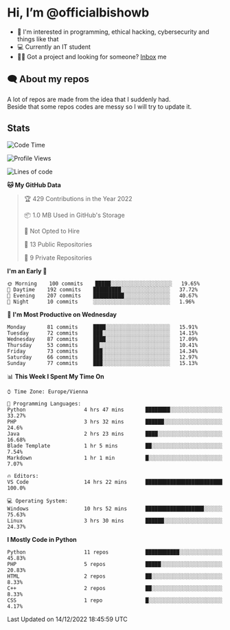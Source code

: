 # Hi, I’m @officialbishowb

- 👀 I'm interested in programming, ethical hacking, cybersecurity and things like that
- 💻 Currently an IT student
- 👩‍💻 Got a project and looking for someone? [Inbox](https://t.me/officialbishowb) me

## 🗨 About my repos
<p>A lot of repos are made from the idea that I suddenly had.<br>
Beside that some repos codes are messy so I will try to update it.</p>

## Stats
<!--START_SECTION:waka-->
![Code Time](http://img.shields.io/badge/Code%20Time-498%20hrs%2026%20mins-blue)

![Profile Views](http://img.shields.io/badge/Profile%20Views-0-blue)

![Lines of code](https://img.shields.io/badge/From%20Hello%20World%20I%27ve%20Written--255%20Thousand%20lines%20of%20code-blue)

**🐱 My GitHub Data** 

> 🏆 429 Contributions in the Year 2022
 > 
> 📦 1.0 MB Used in GitHub's Storage 
 > 
> 🚫 Not Opted to Hire
 > 
> 📜 13 Public Repositories 
 > 
> 🔑 9 Private Repositories  
 > 
**I'm an Early 🐤** 

```text
🌞 Morning    100 commits    █████░░░░░░░░░░░░░░░░░░░░   19.65% 
🌆 Daytime    192 commits    █████████░░░░░░░░░░░░░░░░   37.72% 
🌃 Evening    207 commits    ██████████░░░░░░░░░░░░░░░   40.67% 
🌙 Night      10 commits     ░░░░░░░░░░░░░░░░░░░░░░░░░   1.96%

```
📅 **I'm Most Productive on Wednesday** 

```text
Monday       81 commits     ████░░░░░░░░░░░░░░░░░░░░░   15.91% 
Tuesday      72 commits     ███░░░░░░░░░░░░░░░░░░░░░░   14.15% 
Wednesday    87 commits     ████░░░░░░░░░░░░░░░░░░░░░   17.09% 
Thursday     53 commits     ██░░░░░░░░░░░░░░░░░░░░░░░   10.41% 
Friday       73 commits     ███░░░░░░░░░░░░░░░░░░░░░░   14.34% 
Saturday     66 commits     ███░░░░░░░░░░░░░░░░░░░░░░   12.97% 
Sunday       77 commits     ███░░░░░░░░░░░░░░░░░░░░░░   15.13%

```


📊 **This Week I Spent My Time On** 

```text
⌚︎ Time Zone: Europe/Vienna

💬 Programming Languages: 
Python                   4 hrs 47 mins       ████████░░░░░░░░░░░░░░░░░   33.27% 
PHP                      3 hrs 32 mins       ██████░░░░░░░░░░░░░░░░░░░   24.6% 
Java                     2 hrs 23 mins       ████░░░░░░░░░░░░░░░░░░░░░   16.68% 
Blade Template           1 hr 5 mins         ██░░░░░░░░░░░░░░░░░░░░░░░   7.54% 
Markdown                 1 hr 1 min          █░░░░░░░░░░░░░░░░░░░░░░░░   7.07%

🔥 Editors: 
VS Code                  14 hrs 22 mins      █████████████████████████   100.0%

💻 Operating System: 
Windows                  10 hrs 52 mins      ███████████████████░░░░░░   75.63% 
Linux                    3 hrs 30 mins       ██████░░░░░░░░░░░░░░░░░░░   24.37%

```

**I Mostly Code in Python** 

```text
Python                   11 repos            ███████████░░░░░░░░░░░░░░   45.83% 
PHP                      5 repos             █████░░░░░░░░░░░░░░░░░░░░   20.83% 
HTML                     2 repos             ██░░░░░░░░░░░░░░░░░░░░░░░   8.33% 
C++                      2 repos             ██░░░░░░░░░░░░░░░░░░░░░░░   8.33% 
CSS                      1 repo              █░░░░░░░░░░░░░░░░░░░░░░░░   4.17%

```



 Last Updated on 14/12/2022 18:45:59 UTC
<!--END_SECTION:waka-->
 

<!---
officialbishowb/officialbishowb is a ✨ special ✨ repository because its `README.md` (this file) appears on your GitHub profile.
You can click the Preview link to take a look at your changes.
--->
